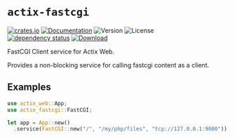 # `actix-fastcgi`

<!-- prettier-ignore-start -->

[![crates.io](https://img.shields.io/crates/v/actix-fastcgi?label=latest)](https://crates.io/crates/actix-fastcgi)
[![Documentation](https://docs.rs/actix-fastcgi/badge.svg?version=0.1.0)](https://docs.rs/actix-fastcgi/0.1.0)
![Version](https://img.shields.io/badge/rustc-1.72+-ab6000.svg)
![License](https://img.shields.io/crates/l/actix-fastcgi.svg)
<br />
[![dependency status](https://deps.rs/crate/actix-fastcgi/0.1.0/status.svg)](https://deps.rs/crate/actix-fastcgi/0.1.0)
[![Download](https://img.shields.io/crates/d/actix-fastcgi.svg)](https://crates.io/crates/actix-fastcgi)

<!-- prettier-ignore-end -->

<!-- cargo-rdme start -->

FastCGI Client service for Actix Web.

Provides a non-blocking service for calling fastcgi content as a client.

## Examples

```rust
use actix_web::App;
use actix_fastcgi::FastCGI;

let app = App::new()
  .service(FastCGI::new("/", "/my/php/files", "tcp://127.0.0.1:9000"));
```

<!-- cargo-rdme end -->
